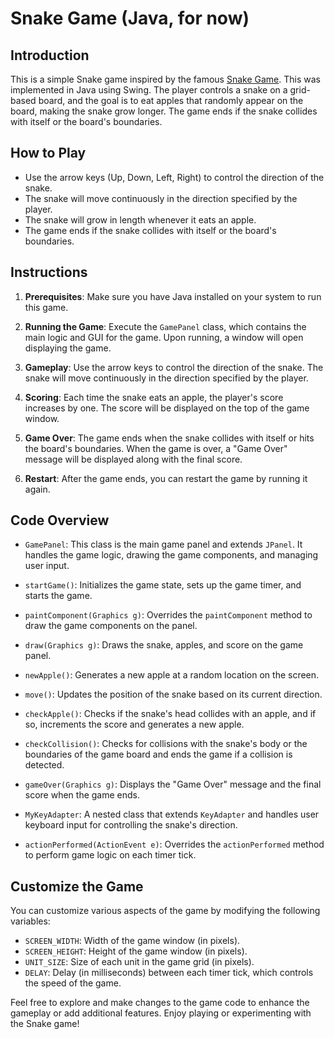 # Snake Game (Java, for now)

## Introduction

This is a simple Snake game inspired by the famous [Snake Game](https://g.co/kgs/k8VnSC). This was implemented in Java using Swing. The player controls a snake on a grid-based board, and the goal is to eat apples that randomly appear on the board, making the snake grow longer. The game ends if the snake collides with itself or the board's boundaries.

## How to Play

- Use the arrow keys (Up, Down, Left, Right) to control the direction of the snake.
- The snake will move continuously in the direction specified by the player.
- The snake will grow in length whenever it eats an apple.
- The game ends if the snake collides with itself or the board's boundaries.

## Instructions

1. **Prerequisites**: Make sure you have Java installed on your system to run this game.

2. **Running the Game**: Execute the `GamePanel` class, which contains the main logic and GUI for the game. Upon running, a window will open displaying the game.

3. **Gameplay**: Use the arrow keys to control the direction of the snake. The snake will move continuously in the direction specified by the player.

4. **Scoring**: Each time the snake eats an apple, the player's score increases by one. The score will be displayed on the top of the game window.

5. **Game Over**: The game ends when the snake collides with itself or hits the board's boundaries. When the game is over, a "Game Over" message will be displayed along with the final score.

6. **Restart**: After the game ends, you can restart the game by running it again.

## Code Overview

- `GamePanel`: This class is the main game panel and extends `JPanel`. It handles the game logic, drawing the game components, and managing user input.

- `startGame()`: Initializes the game state, sets up the game timer, and starts the game.

- `paintComponent(Graphics g)`: Overrides the `paintComponent` method to draw the game components on the panel.

- `draw(Graphics g)`: Draws the snake, apples, and score on the game panel.

- `newApple()`: Generates a new apple at a random location on the screen.

- `move()`: Updates the position of the snake based on its current direction.

- `checkApple()`: Checks if the snake's head collides with an apple, and if so, increments the score and generates a new apple.

- `checkCollision()`: Checks for collisions with the snake's body or the boundaries of the game board and ends the game if a collision is detected.

- `gameOver(Graphics g)`: Displays the "Game Over" message and the final score when the game ends.

- `MyKeyAdapter`: A nested class that extends `KeyAdapter` and handles user keyboard input for controlling the snake's direction.

- `actionPerformed(ActionEvent e)`: Overrides the `actionPerformed` method to perform game logic on each timer tick.

## Customize the Game

You can customize various aspects of the game by modifying the following variables:

- `SCREEN_WIDTH`: Width of the game window (in pixels).
- `SCREEN_HEIGHT`: Height of the game window (in pixels).
- `UNIT_SIZE`: Size of each unit in the game grid (in pixels).
- `DELAY`: Delay (in milliseconds) between each timer tick, which controls the speed of the game.

Feel free to explore and make changes to the game code to enhance the gameplay or add additional features. Enjoy playing or experimenting with the Snake game!
